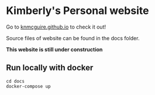 # Kimberly's Personal website

Go to [knmcguire.github.io](https://knmcguire.github.io/) to check it out!

Source files of website can be found in the docs folder.

**This website is still under construction**

## Run locally with docker 

```
cd docs
docker-compose up
```